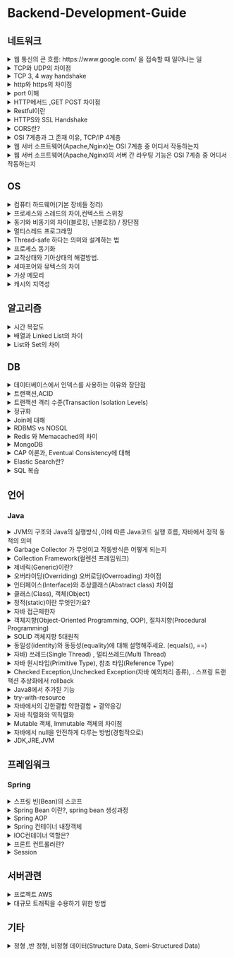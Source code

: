 # Backend-Development-Guide

## 네트워크


<details>
  <summary>웹 통신의 큰 흐름: https://www.google.com/ 을 접속할 때 일어나는 일</summary>
https://velog.io/@lee41180612/%EC%9B%B9-%ED%86%B5%EC%8B%A0%EC%9D%98-%ED%81%B0-%ED%9D%90%EB%A6%84-httpswww.google.com-%EC%9D%84-%EC%A0%91%EC%86%8D%ED%95%A0-%EB%95%8C-%EC%9D%BC%EC%96%B4%EB%82%98%EB%8A%94-%EC%9D%BC
</details>

<details>
  <summary>TCP와 UDP의 차이점</summary>
https://velog.io/@lee41180612/TCP%EC%99%80-UDP%EC%9D%98-%EC%B0%A8%EC%9D%B4%EC%A0%90
</details>

<details>
  <summary>TCP 3, 4 way handshake</summary>
https://velog.io/@lee41180612/TCP-3-4-way-handshake
</details>

<details>
  <summary>http와 https의 차이점</summary>
https://velog.io/@lee41180612/HTTP%EC%99%80-HTTPS%EC%B0%A8%EC%9D%B4
</details>

<details>
  <summary>port 이해</summary>
https://velog.io/@lee41180612/port-%EC%9D%B4%ED%95%B4
</details>


<details>
  <summary>HTTP메서드 ,GET POST 차이점</summary>
https://velog.io/@lee41180612/HTTP-%EB%A9%94%EC%84%9C%EB%93%9C-GET-POST-%EC%B0%A8%EC%9D%B4%EC%A0%90
</details>

<details>
  <summary>Restful이란</summary>
https://velog.io/@lee41180612/Restful-REST-API
</details>

<details>
  <summary>HTTPS와 SSL Handshake</summary>
https://velog.io/@lee41180612/HTTS%EC%99%80-SSL
</details>

<details>
  <summary>CORS란?</summary>
https://velog.io/@lee41180612/CORSCross-Origin-Resource-Sharing-%EB%9E%80
</details>

<details>
  <summary>OSI 7계층과 그 존재 이유, TCP/IP 4계층</summary>
https://velog.io/@lee41180612/OSI-7%EA%B3%84%EC%B8%B5%EA%B3%BC-%EA%B7%B8-%EC%A1%B4%EC%9E%AC%EC%9D%B4%EC%9C%A0-TCPIP-4%EA%B3%84%EC%B8%B5
</details>

<details>
  <summary>웹 서버 소프트웨어(Apache,Nginx)는 OSI 7계층 중 어디서 작동하는지</summary>
https://velog.io/@lee41180612/%EC%9B%B9-%EC%84%9C%EB%B2%84-%EC%86%8C%ED%94%84%ED%8A%B8%EC%9B%A8%EC%96%B4Apache-Nginx%EB%8A%94-OSI-7%EA%B3%84%EC%B8%B5-%EC%A4%91-%EC%96%B4%EB%94%94%EC%84%9C-%EC%9E%91%EB%8F%99%ED%95%98%EB%8A%94%EC%A7%80
</details>

<details>
  <summary>웹 서버 소프트웨어(Apache,Nginx)의 서버 간 라우팅 기능은 OSI 7계층 중 어디서 작동하는지</summary>
https://velog.io/@lee41180612/%EC%9B%B9-%EC%84%9C%EB%B2%84-%EC%86%8C%ED%94%84%ED%8A%B8%EC%9B%A8%EC%96%B4Apache-Nginx%EC%9D%98-%EC%84%9C%EB%B2%84-%EA%B0%84-%EB%9D%BC%EC%9A%B0%ED%8C%85-%EA%B8%B0%EB%8A%A5%EC%9D%80-OSI-7%EA%B3%84%EC%B8%B5-%EC%A4%91-%EC%96%B4%EB%94%94%EC%84%9C-%EC%9E%91%EB%8F%99%ED%95%98%EB%8A%94%EC%A7%80
</details>

## OS
<details>
  <summary>컴퓨터 하드웨어(기본 장비들 정리) </summary>
https://velog.io/@lee41180612/%EC%BB%B4%ED%93%A8%ED%84%B0-%EA%B5%AC%EC%A1%B0
</details>

<details>
  <summary>프로세스와 스레드의 차이,컨텍스트 스위칭</summary>
https://velog.io/@lee41180612/%ED%94%84%EB%A1%9C%EC%84%B8%EC%8A%A4%EC%99%80-%EC%8A%A4%EB%A0%88%EB%93%9C%EC%9D%98-%EC%B0%A8%EC%9D%B4
</details>


<details>
  <summary>동기와 비동기의 차이(블로킹, 넌블로킹) / 장단점</summary>
<p>동기, 비동기 정의</p>
  https://velog.io/@lee41180612/AJAX

<p>동기 비동기, 블로킹 넌블로킹 케이스 비교 장단점</p>
https://velog.io/@lee41180612/%EB%B8%94%EB%A1%9C%ED%82%B9Blocking-%EB%85%BC%EB%B8%94%EB%A1%9C%ED%82%B9Non-blocking-%EB%8F%99%EA%B8%B0Synchronous-%EB%B9%84%EB%8F%99%EA%B8%B0Asynchronous
</details>

<details>
  <summary>멀티스레드 프로그래밍</summary>
https://velog.io/@lee41180612/%EB%A9%80%ED%8B%B0%EC%93%B0%EB%A0%88%EB%93%9C-%ED%94%84%EB%A1%9C%EA%B7%B8%EB%9E%98%EB%B0%8DMultithreading
</details>

<details>
  <summary>Thread-safe 하다는 의미와 설계하는 법</summary>
https://velog.io/@lee41180612/thead-safe-%ED%95%98%EB%8B%A4%EB%8A%94-%EC%9D%98%EB%AF%B8%EC%99%80-%EC%84%A4%EA%B3%84-%EB%B2%95
</details>

<details>
  <summary>프로세스 동기화</summary>

</details>

<details>
  <summary>교착상태와 기아상태의 해결방법.</summary>

</details>

<details>
  <summary>세마포어와 뮤텍스의 차이</summary>

</details>

<details>
  <summary>가상 메모리</summary>

</details>

<details>
  <summary>캐시의 지역성</summary>

</details>




## 알고리즘
<details>
  <summary>시간 복잡도</summary>
https://velog.io/@lee41180612/%EC%8B%9C%EA%B0%84-%EB%B3%B5%EC%9E%A1%EB%8F%84
</details>


<details>
  <summary>배열과 Linked List의 차이</summary>

</details>

<details>
  <summary>List와 Set의 차이</summary>

</details>

## DB
<details>
  <summary>데이터베이스에서 인덱스를 사용하는 이유와 장단점</summary>
https://velog.io/@lee41180612/%EB%8D%B0%EC%9D%B4%ED%84%B0%EB%B2%A0%EC%9D%B4%EC%8A%A4%EC%97%90%EC%84%9C-%EC%9D%B8%EB%8D%B1%EC%8A%A4%EB%A5%BC-%EC%82%AC%EC%9A%A9%ED%95%98%EB%8A%94-%EC%9D%B4%EC%9C%A0%EC%99%80-%EC%9E%A5%EB%8B%A8%EC%A0%90
</details>

<details>
  <summary>트랜잭션,ACID</summary>
https://velog.io/@lee41180612/%ED%8A%B8%EB%9E%9C%EC%9E%AD%EC%85%98Transaction
</details>

<details>
  <summary>트랜잭션 격리 수준(Transaction Isolation Levels)</summary>
https://velog.io/@lee41180612/%ED%8A%B8%EB%9E%9C%EC%9E%AD%EC%85%98-%EA%B2%A9%EB%A6%AC%EC%88%98%EC%A4%80Transaction-Isolation-Levels
</details>

<details>
  <summary>정규화</summary>

</details>

<details>
  <summary>Join에 대해</summary>

</details>

<details>
  <summary>RDBMS vs NOSQL</summary>
https://velog.io/@lee41180612/RDBMS-vs-NOSQL
</details>

<details>
  <summary>Redis 와 Memacached의 차이</summary>

</details>


<details>
  <summary>MongoDB</summary>

</details>

<details>
  <summary>CAP 이론과, Eventual Consistency에 대해</summary>

</details>

<details>
  <summary>Elastic Search란?</summary>

</details>

<details>
  <summary>SQL 복습</summary>

</details>

## 언어


### Java
<details>
  <summary>JVM의 구조와 Java의 실행방식 ,이에 따른 Java코드 실행 흐름, 자바에서 정적 동적의 의미</summary>
https://velog.io/@lee41180612/JVM%EC%9D%98-%EA%B5%AC%EC%A1%B0%EC%99%80-Java%EC%9D%98-%EC%8B%A4%ED%96%89%EB%B0%A9%EC%8B%9D%EC%9D%84-%EC%84%A4%EB%AA%85
</details>

<details>
  <summary>Garbage Collector 가 무엇이고 작동방식은 어떻게 되는지</summary>
https://velog.io/@lee41180612/Garbage-Collector-%EA%B0%80-%EB%AC%B4%EC%97%87%EC%9D%B4%EA%B3%A0-%EC%9E%91%EB%8F%99%EB%B0%A9%EC%8B%9D%EC%9D%80-%EC%96%B4%EB%96%BB%EA%B2%8C-%EB%90%98%EB%8A%94%EC%A7%80
</details>

<details>
  <summary>Collection Framework(컬렌션 프레임워크)</summary>
https://velog.io/@lee41180612/Collection-Framework%EC%BB%AC%EB%A0%8C%EC%85%98-%ED%94%84%EB%A0%88%EC%9E%84%EC%9B%8C%ED%81%AC
</details>

<details>
  <summary>제네릭(Generic)이란?</summary>
https://velog.io/@lee41180612/%EC%A0%9C%EB%84%A4%EB%A6%ADGeneric%EC%9D%B4%EB%9E%80
</details>

<details>
  <summary>오버라이딩(Overriding) 오버로딩(Overroading) 차이점</summary>
https://velog.io/@lee41180612/%EC%98%A4%EB%B2%84%EB%9D%BC%EC%9D%B4%EB%94%A9Overriding-%EC%98%A4%EB%B2%84%EB%A1%9C%EB%94%A9Overroading-%EC%B0%A8%EC%9D%B4%EC%A0%90
</details>

<details>
  <summary>인터페이스(Interface)와 추상클래스(Abstract class) 차이점</summary>
https://velog.io/@lee41180612/%EC%9D%B8%ED%84%B0%ED%8E%98%EC%9D%B4%EC%8A%A4Interface%EC%99%80-%EC%B6%94%EC%83%81%ED%81%B4%EB%9E%98%EC%8A%A4Abstract-class-%EC%B0%A8%EC%9D%B4%EC%A0%90
</details>

<details>
  <summary>클래스(Class), 객체(Object)</summary>
https://velog.io/@lee41180612/%ED%81%B4%EB%9E%98%EC%8A%A4Class-%EA%B0%9D%EC%B2%B4Object
</details>

<details>
  <summary>정적(static)이란 무엇인가요?</summary>
https://velog.io/@lee41180612/%EC%A0%95%EC%A0%81static%EC%9D%B4%EB%9E%80-%EB%AC%B4%EC%97%87%EC%9D%B8%EA%B0%80%EC%9A%94
</details>

<details>
  <summary>자바 접근제한자</summary>
https://velog.io/@lee41180612/%EC%9E%90%EB%B0%94-%EC%A0%91%EA%B7%BC%EC%A0%9C%ED%95%9C%EC%9E%90
</details>

<details>
  <summary>객체지향(Object-Oriented Programming, OOP), 절차지향(Procedural Programming)</summary>

</details>

<details>
  <summary>SOLID 객체지향 5대원칙</summary>
https://velog.io/@lee41180612/SOLID-%EA%B0%9D%EC%B2%B4%EC%A7%80%ED%96%A5-5%EB%8C%80%EC%9B%90%EC%B9%99
</details>

<details>
  <summary>동일성(identity)와 동등성(equality)에 대해 설명해주세요. (equals(), ==)</summary>
https://velog.io/@lee41180612/%EB%8F%99%EC%9D%BC%EC%84%B1identity%EC%99%80-%EB%8F%99%EB%93%B1%EC%84%B1equality%EC%97%90-%EB%8C%80%ED%95%B4-%EC%84%A4%EB%AA%85%ED%95%B4%EC%A3%BC%EC%84%B8%EC%9A%94.-equals
</details>

<details>
  <summary>자바) 쓰레드(Single Thread) , 멀티쓰레드(Multi Thread)</summary>
https://velog.io/@lee41180612/%EC%9E%90%EB%B0%94-%EC%93%B0%EB%A0%88%EB%93%9CSingle-Thread-%EB%A9%80%ED%8B%B0%EC%93%B0%EB%A0%88%EB%93%9CMulti-Thread
</details>


<details>
  <summary>자바 원시타입(Primitive Type), 참조 타입(Reference Type)</summary>

</details>


<details>
  <summary>Checked Exception,Unchecked Exception(자바 예외처리 종류), . 스프링 트랜잭션 추상화에서 rollback</summary>
https://velog.io/@lee41180612/Checked-ExceptionUnchecked-Exception%EC%9E%90%EB%B0%94-%EC%98%88%EC%99%B8%EC%B2%98%EB%A6%AC-%EC%A2%85%EB%A5%98-53w22uao
</details>



<details>
  <summary>Java8에서 추가된 기능</summary>
https://velog.io/@lee41180612/Java8%EC%97%90%EC%84%9C-%EC%B6%94%EA%B0%80%EB%90%9C-%EA%B8%B0%EB%8A%A5
</details>



<details>
  <summary>try-with-resource</summary>
https://velog.io/@lee41180612/try-with-resource
</details>


<details>
  <summary>자바에서의 강한결합 약한결합 + 결약응강</summary>
https://velog.io/@lee41180612/%EC%9E%90%EB%B0%94%EC%97%90%EC%84%9C%EC%9D%98-%EA%B0%95%ED%95%9C%EA%B2%B0%ED%95%A9-%EC%95%BD%ED%95%9C%EA%B2%B0%ED%95%A9-%EA%B2%B0%EC%95%BD%EC%9D%91%EA%B0%95
</details>


<details>
  <summary>자바 직렬화와 역직렬화</summary>
https://velog.io/@lee41180612/%EC%9E%90%EB%B0%94-%EC%A7%81%EB%A0%AC%ED%99%94%EC%99%80-%EC%97%AD%EC%A7%81%EB%A0%AC%ED%99%94
</details>


<details>
  <summary>Mutable 객체, Immutable 객체의 차이점</summary>
https://velog.io/@lee41180612/Mutable-%EA%B0%9D%EC%B2%B4-Immutable-%EA%B0%9D%EC%B2%B4%EC%9D%98-%EC%B0%A8%EC%9D%B4%EC%A0%90
</details>


<details>
  <summary>자바에서 null을 안전하게 다루는 방법(경험적으로)</summary>
https://velog.io/@lee41180612/%EC%9E%90%EB%B0%94%EC%97%90%EC%84%9C-null%EC%9D%84-%EC%95%88%EC%A0%84%ED%95%98%EA%B2%8C-%EB%8B%A4%EB%A3%A8%EB%8A%94-%EB%B0%A9%EB%B2%95%EA%B2%BD%ED%97%98%EC%A0%81%EC%9C%BC%EB%A1%9C
</details>


<details>
  <summary>JDK,JRE,JVM</summary>
https://velog.io/@lee41180612/JDKJREJVM
</details>

## 프레임워크


### Spring
<details>
  <summary>스프링 빈(Bean)의 스코프</summary>
(https://velog.io/@lee41180612/%EC%8A%A4%ED%94%84%EB%A7%81-%EB%B9%88Bean%EC%9D%98-%EC%8A%A4%EC%BD%94%ED%94%84Scope)
</details>


<details>
  <summary>Spring Bean 이란?, spring bean 생성과정</summary>
https://velog.io/@lee41180612/Spring-Bean-%EC%9D%B4%EB%9E%80
</details>

<details>
  <summary>Spring AOP</summary>
[https://velog.io/@lee41180612/Spring-Bean-%EC%9D%B4%EB%9E%80](https://velog.io/@lee41180612/Spring-AOP)
</details>


<details>
  <summary>Spring 컨테이너 내장객체</summary>
https://velog.io/@lee41180612/%EC%8A%A4%ED%94%84%EB%A7%81-%EB%B9%88%EC%9D%98-%EB%B2%94%EC%9C%84Scope
</details>

<details>
  <summary>IOC컨테이너 역할은?</summary>
https://velog.io/@lee41180612/IOC%EC%BB%A8%ED%85%8C%EC%9D%B4%EB%84%88-%EC%97%AD%ED%95%A0%EC%9D%80
</details>

<details>
  <summary>프론트 컨트롤러란?</summary>
https://velog.io/@lee41180612/%ED%94%84%EB%A1%A0%ED%8A%B8-%EC%BB%A8%ED%8A%B8%EB%A1%A4%EB%9F%AC%EB%9E%80
</details>

<details>
  <summary>Session</summary>
https://velog.io/@lee41180612/Session
</details>

## 서버관련

<details>
  <summary>프로젝트 AWS</summary>
https://velog.io/@lee41180612/%ED%94%84%EB%A1%9C%EC%A0%9D%ED%8A%B8-AWS
</details>

<details>
  <summary>대규모 트래픽을 수용하기 위한 방법</summary>
https://velog.io/@lee41180612/%EB%8C%80%EA%B7%9C%EB%AA%A8-%ED%8A%B8%EB%9E%98%ED%94%BD%EC%9D%84-%EC%88%98%EC%9A%A9%ED%95%98%EA%B8%B0-%EC%9C%84%ED%95%9C-%EB%B0%A9%EB%B2%95
</details>


## 기타
<details>
  <summary>정형 ,반 정형, 비정형 데이터(Structure Data, Semi-Structured Data)</summary>
https://velog.io/@lee41180612/%EC%A0%95%ED%98%95-%EB%B0%98-%EC%A0%95%ED%98%95-%EB%8D%B0%EC%9D%B4%ED%84%B0Structure-Data-Semi-Structured-Data
</details>


